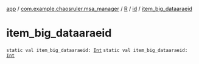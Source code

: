 [app](../../../index.md) / [com.example.chaosruler.msa_manager](../../index.md) / [R](../index.md) / [id](index.md) / [item_big_dataaraeid](.)

# item_big_dataaraeid

`static val item_big_dataaraeid: `[`Int`](https://kotlinlang.org/api/latest/jvm/stdlib/kotlin/-int/index.html)
`static val item_big_dataaraeid: `[`Int`](https://kotlinlang.org/api/latest/jvm/stdlib/kotlin/-int/index.html)